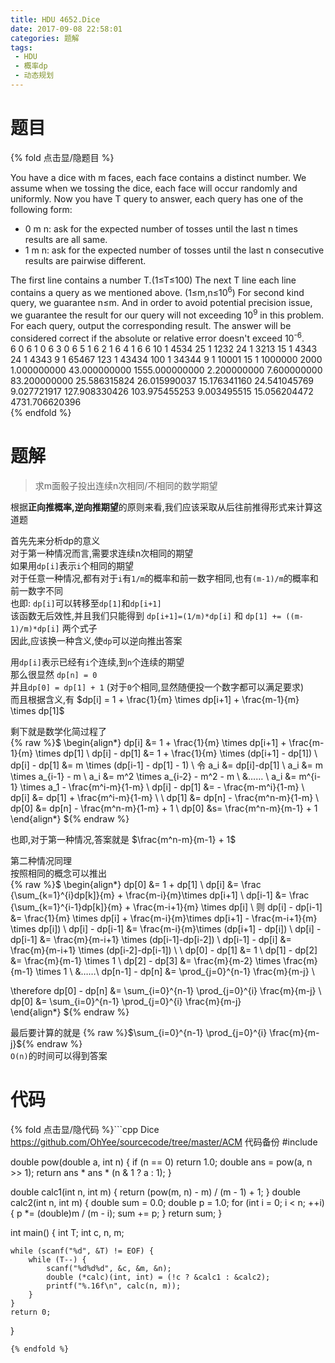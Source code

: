 ```yaml
---
title: HDU 4652.Dice
date: 2017-09-08 22:58:01
categories: 题解
tags:
 - HDU
 - 概率dp
 - 动态规划
---
```


# 题目

{% fold 点击显/隐题目 %}
<div class="oj"><div class="part" title="Description">
You have a dice with m faces, each face contains a distinct number. We assume when we tossing the dice, each face will occur randomly and uniformly. Now you have T query to answer, each query has one of the following form: 
 <ul><li>0 m n: ask for the expected number of tosses until the last n times results are all same.</li><li>1 m n: ask for the expected number of tosses until the last n consecutive results are pairwise different.</li></ul>

</div><div class="part" title="Input">
The first line contains a number T.(1≤T≤100) The next T line each line contains a query as we mentioned above. (1≤m,n≤10<sup>6</sup>) For second kind query, we guarantee n≤m. And in order to avoid potential precision issue, we guarantee the result for our query will not exceeding 10<sup>9</sup> in this problem.

</div><div class="part" title="Output">
For each query, output the corresponding result. The answer will be considered correct if the absolute or relative error doesn't exceed 10<sup>-6</sup>.

</div><div class="samp"><div class="clear"></div><div class="input part" title="Sample Input">
6
0 6 1
0 6 3
0 6 5
1 6 2
1 6 4
1 6 6
10
1 4534 25
1 1232 24
1 3213 15
1 4343 24
1 4343 9
1 65467 123
1 43434 100
1 34344 9
1 10001 15
1 1000000 2000

</div><div class="output part" title="Sample Output">
1.000000000
43.000000000
1555.000000000
2.200000000
7.600000000
83.200000000
25.586315824
26.015990037
15.176341160
24.541045769
9.027721917
127.908330426
103.975455253
9.003495515
15.056204472
4731.706620396

</div><div class="clear"></div></div></div>
{% endfold %}

<!--more-->
# 题解
> 求m面骰子投出连续n次相同/不相同的数学期望  

根据**正向推概率,逆向推期望**的原则来看,我们应该采取从后往前推得形式来计算这道题  

首先先来分析dp的意义  
对于第一种情况而言,需要求连续n次相同的期望  
如果用`dp[i]`表示`i`个相同的期望  
对于任意一种情况,都有对于`i`有`1/m`的概率和前一数字相同,也有`(m-1)/m`的概率和前一数字不同  
也即: `dp[i]`可以转移至`dp[1]`和`dp[i+1]`  
该函数无后效性,并且我们只能得到 `dp[i+1]=(1/m)*dp[i]` 和 `dp[1] += ((m-1)/m)*dp[i]` 两个式子  
因此,应该换一种含义,使`dp`可以逆向推出答案  

用`dp[i]`表示已经有`i`个连续,到`n`个连续的期望  
那么很显然 `dp[n] = 0`  
并且`dp[0] = dp[1] + 1` (对于`0`个相同,显然随便投一个数字都可以满足要求)  
而且根据含义,有 $dp[i] = 1 + \frac{1}{m} \times dp[i+1] + \frac{m-1}{m} \times dp[1]$  

剩下就是数学化简过程了  
{% raw %}$
\begin{align*}
dp[i] &= 1 + \frac{1}{m} \times dp[i+1] + \frac{m-1}{m} \times dp[1] \\
dp[i] - dp[1] &= 1 + \frac{1}{m} \times (dp[i+1] - dp[1]) \\
dp[i] - dp[1] &= m \times (dp[i-1] - dp[1] - 1)  \\
令 a_i &= dp[i]-dp[1]  \\
a_i &= m \times a_{i-1} - m  \\
a_i &= m^2 \times a_{i-2} - m^2 - m \\
&…… \\
a_i &= m^{i-1} \times a_1 - \frac{m^i-m}{1-m} \\
dp[i] - dp[1] &= - \frac{m-m^i}{1-m}  \\
dp[i] &= dp[1] + \frac{m^i-m}{1-m}  \\
\\
dp[1] &= dp[n] - \frac{m^n-m}{1-m} \\
dp[0] &= dp[n] - \frac{m^n-m}{1-m} + 1  \\
dp[0] &s= \frac{m^n-m}{m-1} + 1
\end{align*}
${% endraw %}

也即,对于第一种情况,答案就是 $\frac{m^n-m}{m-1} + 1$  



第二种情况同理  
按照相同的概念可以推出  
{% raw %}$
\begin{align*}
dp[0] &= 1 + dp[1] \\
dp[i] &= \frac {\sum_{k=1}^{i}dp[k]}{m} + \frac{m-i}{m}\times dp[i+1] \\
dp[i-1] &= \frac {\sum_{k=1}^{i-1}dp[k]}{m} + \frac{m-i+1}{m} \times dp[i] \\
则 dp[i] - dp[i-1] &= \frac{1}{m} \times dp[i] + \frac{m-i}{m}\times dp[i+1] - \frac{m-i+1}{m} \times dp[i]) \\
dp[i] - dp[i-1] &= \frac{m-i}{m}\times (dp[i+1] - dp[i]) \\
dp[i] - dp[i-1] &= \frac{m}{m-i+1} \times (dp[i-1]-dp[i-2])  \\
dp[i-1] - dp[i] &= \frac{m}{m-i+1} \times (dp[i-2]-dp[i-1])  \\
\\
dp[0] - dp[1] &= 1 \\
dp[1] - dp[2] &= \frac{m}{m-1} \times 1 \\
dp[2] - dp[3] &= \frac{m}{m-2} \times \frac{m}{m-1} \times 1 \\
&……\\
dp[n-1] - dp[n] &= \prod_{j=0}^{n-1} \frac{m}{m-j} \\

\therefore dp[0] - dp[n] &= \sum_{i=0}^{n-1} \prod_{j=0}^{i} \frac{m}{m-j} \\
dp[0] &= \sum_{i=0}^{n-1} \prod_{j=0}^{i} \frac{m}{m-j}  
\end{align*}
${% endraw %}

最后要计算的就是 {% raw %}$\sum_{i=0}^{n-1} \prod_{j=0}^{i} \frac{m}{m-j}${% endraw %}  
`O(n)`的时间可以得到答案  



# 代码
{% fold 点击显/隐代码 %}```cpp Dice https://github.com/OhYee/sourcecode/tree/master/ACM 代码备份
#include <cstdio>

double pow(double a, int n) {
    if (n == 0)
        return 1.0;
    double ans = pow(a, n >> 1);
    return ans * ans * (n & 1 ? a : 1);
}

double calc1(int n, int m) { return (pow(m, n) - m) / (m - 1) + 1; }
double calc2(int n, int m) {
    double sum = 0.0;
    double p = 1.0;
    for (int i = 0; i < n; ++i) {
        p *= (double)m / (m - i);
        sum += p;
    }
    return sum;
}

int main() {
    int T;
    int c, n, m;

    while (scanf("%d", &T) != EOF) {
        while (T--) {
            scanf("%d%d%d", &c, &m, &n);
            double (*calc)(int, int) = (!c ? &calc1 : &calc2);
            printf("%.16f\n", calc(n, m));
        }
    }
    return 0;
}
```
{% endfold %}